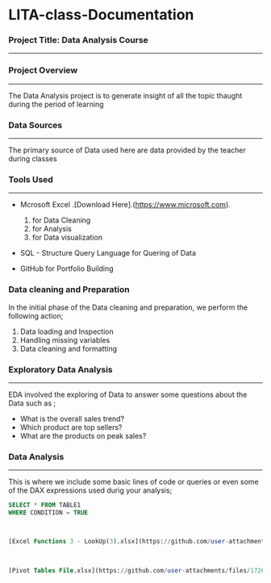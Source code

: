 # LITA-class-Documentation

### Project Title: Data Analysis Course
---

### Project Overview
---
The Data Analysis project is to generate insight of all the topic thaught during the period of learning

### Data Sources
---
The primary source of Data used here are data provided by the teacher during classes

### Tools Used
---
- Mcrosoft Excel .[Download Here].(https://www.microsoft.com).
   1. for Data Cleaning
   2. for  Analysis
   3. for Data visualization
      
- SQL  - Structure Query Language for Quering of Data
- GitHub for Portfolio Building

### Data cleaning and Preparation
In the initial phase of the Data cleaning and preparation, we perform the following action;
 1. Data loading and Inspection
 2. Handling missing variables
 3. Data cleaning and formatting

### Exploratory Data Analysis
---
EDA involved the exploring of Data to answer some questions about the Data such as ;
- What is the overall sales trend?
- Which product are top sellers?
- What are the products on peak sales?

### Data Analysis
---
This is where we include some basic lines of code or queries or even some of the DAX expressions used durig your analysis;

```SQL
SELECT * FROM TABLE1
WHERE CONDITION = TRUE



[Excel Functions 3 - LookUp(3).xlsx](https://github.com/user-attachments/files/17267613/Excel.Functions.3.-.LookUp.3.xlsx)


 
[Pivot Tables File.xlsx](https://github.com/user-attachments/files/17267616/Pivot.Tables.File.xlsx)



